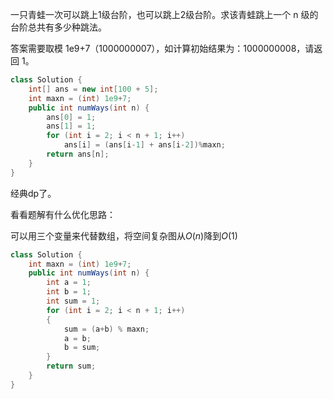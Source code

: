 一只青蛙一次可以跳上1级台阶，也可以跳上2级台阶。求该青蛙跳上一个 n 级的台阶总共有多少种跳法。

答案需要取模 1e9+7（1000000007），如计算初始结果为：1000000008，请返回 1。

```java
class Solution {
    int[] ans = new int[100 + 5];
    int maxn = (int) 1e9+7;
    public int numWays(int n) {
        ans[0] = 1;
        ans[1] = 1;
        for (int i = 2; i < n + 1; i++)
            ans[i] = (ans[i-1] + ans[i-2])%maxn;
        return ans[n];
    }
}
```

经典dp了。

看看题解有什么优化思路：

可以用三个变量来代替数组，将空间复杂图从$O(n)$降到$O(1)$

```java
class Solution {
    int maxn = (int) 1e9+7;
    public int numWays(int n) {
        int a = 1;
        int b = 1;
        int sum = 1;
        for (int i = 2; i < n + 1; i++)
        {
            sum = (a+b) % maxn;
            a = b;
            b = sum;
        }
        return sum;
    }
}
```